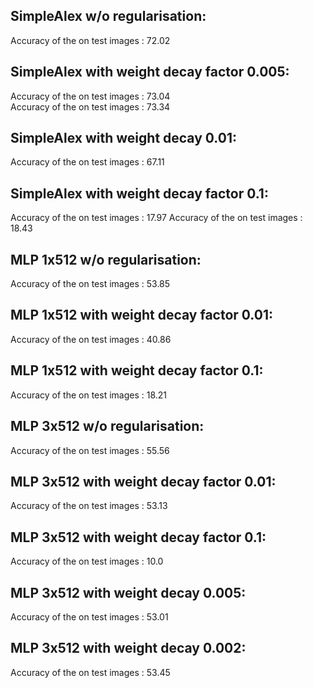 ## SimpleAlex w/o regularisation:
  Accuracy of the on test images :  72.02

## SimpleAlex with weight decay factor 0.005:
  Accuracy of the on test images :  73.04   
  Accuracy of the on test images :  73.34

## SimpleAlex with weight decay 0.01:
  Accuracy of the on test images :  67.11

## SimpleAlex with weight decay factor 0.1: 
  Accuracy of the on test images :  17.97
  Accuracy of the on test images :  18.43

## MLP 1x512 w/o regularisation: 
  Accuracy of the on test images :  53.85

## MLP 1x512 with weight decay factor 0.01: 
  Accuracy of the on test images :  40.86
## MLP 1x512 with weight decay factor 0.1: 
  Accuracy of the on test images :  18.21

## MLP 3x512 w/o regularisation: 
  Accuracy of the on test images :  55.56

## MLP 3x512 with weight decay factor 0.01: 
  Accuracy of the on test images :  53.13

## MLP 3x512 with weight decay factor 0.1: 
  Accuracy of the on test images :  10.0

## MLP 3x512 with weight decay 0.005: 
  Accuracy of the on test images :  53.01
## MLP 3x512 with weight decay 0.002: 
   Accuracy of the on test images :  53.45

